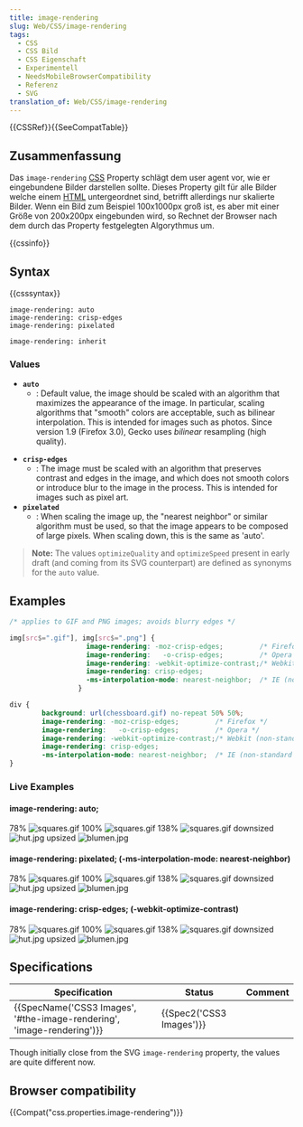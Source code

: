 ```yaml
---
title: image-rendering
slug: Web/CSS/image-rendering
tags:
  - CSS
  - CSS Bild
  - CSS Eigenschaft
  - Experimentell
  - NeedsMobileBrowserCompatibility
  - Referenz
  - SVG
translation_of: Web/CSS/image-rendering
---
```

{{CSSRef}}{{SeeCompatTable}}

## Zusammenfassung

Das `image-rendering` [CSS](/de/docs/CSS "CSS") Property schlägt dem user agent vor, wie er eingebundene Bilder darstellen sollte. Dieses Property gilt für alle Bilder welche einem [HTML](/de/docs/Web/HTML) untergeordnet sind, betrifft allerdings nur skalierte Bilder. Wenn ein Bild zum Beispiel 100x1000px groß ist, es aber mit einer Größe von 200x200px eingebunden wird, so Rechnet der Browser nach dem durch das Property festgelegten Algorythmus um.

{{cssinfo}}

## Syntax

{{csssyntax}}

    image-rendering: auto
    image-rendering: crisp-edges
    image-rendering: pixelated

    image-rendering: inherit

### Values

- **`auto`**
  - : Default value, the image should be scaled with an algorithm that maximizes the appearance of the image. In particular, scaling algorithms that "smooth" colors are acceptable, such as bilinear interpolation. This is intended for images such as photos. Since version 1.9 (Firefox 3.0), Gecko uses _bilinear_ resampling (high quality).

<!---->

<!---->

- **`crisp-edges`**
  - : The image must be scaled with an algorithm that preserves contrast and edges in the image, and which does not smooth colors or introduce blur to the image in the process. This is intended for images such as pixel art.
- **`pixelated`**
  - : When scaling the image up, the "nearest neighbor" or similar algorithm must be used, so that the image appears to be composed of large pixels. When scaling down, this is the same as 'auto'.

> **Note:** The values `optimizeQuality` and `optimizeSpeed` present in early draft (and coming from its SVG counterpart) are defined as synonyms for the `auto` value.

## Examples

```css
/* applies to GIF and PNG images; avoids blurry edges */

img[src$=".gif"], img[src$=".png"] {
                   image-rendering: -moz-crisp-edges;         /* Firefox */
                   image-rendering:   -o-crisp-edges;         /* Opera */
                   image-rendering: -webkit-optimize-contrast;/* Webkit (non-standard naming) */
                   image-rendering: crisp-edges;
                   -ms-interpolation-mode: nearest-neighbor;  /* IE (non-standard property) */
                 }
```

```css
div {
        background: url(chessboard.gif) no-repeat 50% 50%;
        image-rendering: -moz-crisp-edges;         /* Firefox */
        image-rendering:   -o-crisp-edges;         /* Opera */
        image-rendering: -webkit-optimize-contrast;/* Webkit (non-standard naming) */
        image-rendering: crisp-edges;
        -ms-interpolation-mode: nearest-neighbor;  /* IE (non-standard property) */
}
```

### Live Examples

#### image-rendering: auto;

78% ![squares.gif](/@api/deki/files/3612/=squares.gif) 100% ![squares.gif](/@api/deki/files/3612/=squares.gif) 138% ![squares.gif](/@api/deki/files/3612/=squares.gif) downsized ![hut.jpg](/@api/deki/files/3613/=hut.jpg) upsized ![blumen.jpg](/@api/deki/files/3611/=blumen.jpg)

#### image-rendering: pixelated; (-ms-interpolation-mode: nearest-neighbor)

78% ![squares.gif](/@api/deki/files/3612/=squares.gif) 100% ![squares.gif](/@api/deki/files/3612/=squares.gif) 138% ![squares.gif](/@api/deki/files/3612/=squares.gif) downsized ![hut.jpg](/@api/deki/files/3613/=hut.jpg) upsized ![blumen.jpg](/@api/deki/files/3611/=blumen.jpg)

#### image-rendering: crisp-edges; (-webkit-optimize-contrast)

78% ![squares.gif](/@api/deki/files/3612/=squares.gif) 100% ![squares.gif](/@api/deki/files/3612/=squares.gif) 138% ![squares.gif](/@api/deki/files/3612/=squares.gif) downsized ![hut.jpg](/@api/deki/files/3613/=hut.jpg) upsized ![blumen.jpg](/@api/deki/files/3611/=blumen.jpg)

## Specifications

| Specification                                                                                | Status                           | Comment |
| -------------------------------------------------------------------------------------------- | -------------------------------- | ------- |
| {{SpecName('CSS3 Images', '#the-image-rendering', 'image-rendering')}} | {{Spec2('CSS3 Images')}} |         |

Though initially close from the SVG `image-rendering` property, the values are quite different now.

## Browser compatibility

{{Compat("css.properties.image-rendering")}}
